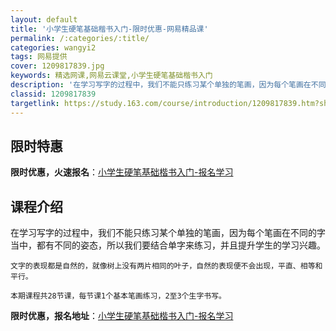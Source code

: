 ```yaml
---
layout: default
title: '小学生硬笔基础楷书入门-限时优惠-网易精品课'
permalink: /:categories/:title/
categories: wangyi2
tags: 网易提供
cover: 1209817839.jpg
keywords: 精选网课,网易云课堂,小学生硬笔基础楷书入门
description: '在学习写字的过程中，我们不能只练习某个单独的笔画，因为每个笔画在不同的字当中，都有不同的姿态，所以我们要结合单字来练习，'
classid: 1209817839
targetlink: https://study.163.com/course/introduction/1209817839.htm?share=1&shareId=1025206652&utm_campaign=share&utm_medium=iphoneShare&utm_source=&utm_u=1025206652
---
```


## 限时特惠

**限时优惠，火速报名**：[小学生硬笔基础楷书入门-报名学习](https://study.163.com/course/introduction/1209817839.htm?share=1&shareId=1025206652&utm_campaign=share&utm_medium=iphoneShare&utm_source=&utm_u=1025206652)

## 课程介绍

在学习写字的过程中，我们不能只练习某个单独的笔画，因为每个笔画在不同的字当中，都有不同的姿态，所以我们要结合单字来练习，并且提升学生的学习兴趣。

    文字的表现都是自然的，就像树上没有两片相同的叶子，自然的表现便不会出现，平直、相等和平行。

    本期课程共28节课，每节课1个基本笔画练习，2至3个生字书写。

**限时优惠，报名地址**：[小学生硬笔基础楷书入门-报名学习](https://study.163.com/course/introduction/1209817839.htm?share=1&shareId=1025206652&utm_campaign=share&utm_medium=iphoneShare&utm_source=&utm_u=1025206652)

